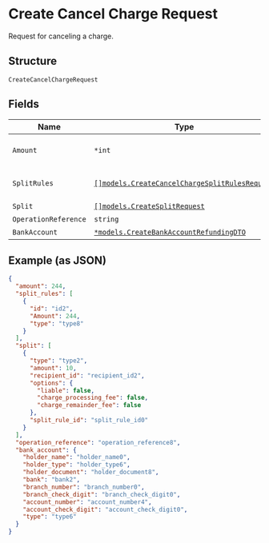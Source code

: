 
# Create Cancel Charge Request

Request for canceling a charge.

## Structure

`CreateCancelChargeRequest`

## Fields

| Name | Type | Tags | Description |
|  --- | --- | --- | --- |
| `Amount` | `*int` | Optional | The amount that will be canceled. |
| `SplitRules` | [`[]models.CreateCancelChargeSplitRulesRequest`](../../doc/models/create-cancel-charge-split-rules-request.md) | Optional | The split rules request |
| `Split` | [`[]models.CreateSplitRequest`](../../doc/models/create-split-request.md) | Optional | Splits |
| `OperationReference` | `string` | Required | - |
| `BankAccount` | [`*models.CreateBankAccountRefundingDTO`](../../doc/models/create-bank-account-refunding-dto.md) | Optional | - |

## Example (as JSON)

```json
{
  "amount": 244,
  "split_rules": [
    {
      "id": "id2",
      "Amount": 244,
      "type": "type8"
    }
  ],
  "split": [
    {
      "type": "type2",
      "amount": 10,
      "recipient_id": "recipient_id2",
      "options": {
        "liable": false,
        "charge_processing_fee": false,
        "charge_remainder_fee": false
      },
      "split_rule_id": "split_rule_id0"
    }
  ],
  "operation_reference": "operation_reference8",
  "bank_account": {
    "holder_name": "holder_name0",
    "holder_type": "holder_type6",
    "holder_document": "holder_document8",
    "bank": "bank2",
    "branch_number": "branch_number0",
    "branch_check_digit": "branch_check_digit0",
    "account_number": "account_number4",
    "account_check_digit": "account_check_digit0",
    "type": "type6"
  }
}
```

